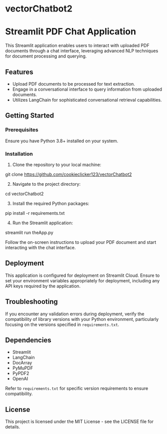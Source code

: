 # vectorChatbot2

# Streamlit PDF Chat Application

This Streamlit application enables users to interact with uploaded PDF documents through a chat interface, leveraging advanced NLP techniques for document processing and querying.

## Features

- Upload PDF documents to be processed for text extraction.
- Engage in a conversational interface to query information from uploaded documents.
- Utilizes LangChain for sophisticated conversational retrieval capabilities.

## Getting Started

### Prerequisites

Ensure you have Python 3.8+ installed on your system.

### Installation

1. Clone the repository to your local machine:

git clone <https://github.com/cookieclicker123/vectorChatbot2>

2. Navigate to the project directory:

cd vectorChatbot2

3. Install the required Python packages:

pip install -r requirements.txt

4. Run the Streamlit application:

streamlit run theApp.py

Follow the on-screen instructions to upload your PDF document and start interacting with the chat interface.

## Deployment

This application is configured for deployment on Streamlit Cloud. Ensure to set your environment variables appropriately for deployment, including any API keys required by the application.

## Troubleshooting

If you encounter any validation errors during deployment, verify the compatibility of library versions with your Python environment, particularly focusing on the versions specified in `requirements.txt`.

## Dependencies

- Streamlit
- LangChain
- DocArray
- PyMuPDF
- PyPDF2
- OpenAI

Refer to `requirements.txt` for specific version requirements to ensure compatibility.

## License

This project is licensed under the MIT License - see the LICENSE file for details.










